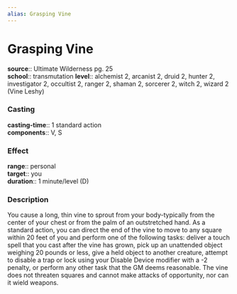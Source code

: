 ```yaml
---
alias: Grasping Vine
---
```


# Grasping Vine 

**source**:: Ultimate Wilderness pg. 25  
**school**:: transmutation
**level**:: alchemist 2, arcanist 2, druid 2, hunter 2, investigator 2, occultist 2, ranger 2, shaman 2, sorcerer 2, witch 2, wizard 2 (Vine Leshy)

### Casting 

**casting-time**:: 1 standard action  
**components**:: V, S

### Effect 

**range**:: personal  
**target**:: you  
**duration**:: 1 minute/level (D)

### Description 

You cause a long, thin vine to sprout from your body-typically from the center of your chest or from the palm of an outstretched hand. As a standard action, you can direct the end of the vine to move to any square within 20 feet of you and perform one of the following tasks: deliver a touch spell that you cast after the vine has grown, pick up an unattended object weighing 20 pounds or less, give a held object to another creature, attempt to disable a trap or lock using your Disable Device modifier with a -2 penalty, or perform any other task that the GM deems reasonable. The vine does not threaten squares and cannot make attacks of opportunity, nor can it wield weapons.
